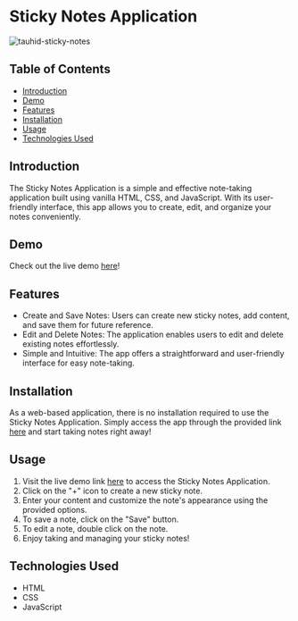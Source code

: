 # Sticky Notes Application
![tauhid-sticky-notes](https://github.com/Tauhid-Patel/sticky-notes-application/assets/43630196/2b66a305-1e96-44e5-9f1a-67d579516ff3)


## Table of Contents
- [Introduction](#introduction)
- [Demo](#demo)
- [Features](#features)
- [Installation](#installation)
- [Usage](#usage)
- [Technologies Used](#technologies-used)

## Introduction
The Sticky Notes Application is a simple and effective note-taking application built using vanilla HTML, CSS, and JavaScript. With its user-friendly interface, this app allows you to create, edit, and organize your notes conveniently.

## Demo
Check out the live demo [here](https://silver-travesseiro-df362f.netlify.app)!

## Features
- Create and Save Notes: Users can create new sticky notes, add content, and save them for future reference.
- Edit and Delete Notes: The application enables users to edit and delete existing notes effortlessly.
- Simple and Intuitive: The app offers a straightforward and user-friendly interface for easy note-taking.

## Installation
As a web-based application, there is no installation required to use the Sticky Notes Application. Simply access the app through the provided link [here](https://silver-travesseiro-df362f.netlify.app) and start taking notes right away!

## Usage
1. Visit the live demo link [here](https://silver-travesseiro-df362f.netlify.app) to access the Sticky Notes Application.
2. Click on the "+" icon to create a new sticky note.
3. Enter your content and customize the note's appearance using the provided options.
4. To save a note, click on the "Save" button.
5. To edit a note, double click on the note.
7. Enjoy taking and managing your sticky notes!

## Technologies Used
- HTML
- CSS
- JavaScript
